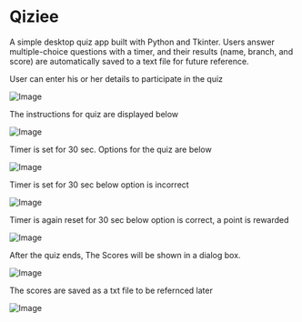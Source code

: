 # Qiziee
A simple desktop quiz app built with Python and Tkinter. Users answer multiple-choice questions with a timer, and their results (name, branch, and score) are automatically saved to a text file for future reference.

 User can enter his or her details to participate in the quiz 

 
![Image](https://github.com/user-attachments/assets/6318385e-c361-4eb4-b001-07e3d32db9f6)

The instructions for quiz are displayed below 


![Image](https://github.com/user-attachments/assets/11c72204-f8c7-4696-8979-8df406d96a54)

Timer is set for 30 sec. Options for the quiz are below


![Image](https://github.com/user-attachments/assets/1a042004-0552-47a7-ade3-624309672546)

Timer is set for 30 sec below option is incorrect 



![Image](https://github.com/user-attachments/assets/b4c75929-3cb3-406b-9970-76ea8a752ffc)

Timer is again reset for 30 sec below option is correct, a point is rewarded



![Image](https://github.com/user-attachments/assets/737d8d6d-fbab-455f-a6d2-26c16835f6e1)

After the quiz ends, The Scores will be shown in a dialog box.

![Image](https://github.com/user-attachments/assets/3b1756e1-b44e-448d-8527-7a98c2377f20)

The scores are saved as a txt file to be refernced later


![Image](https://github.com/user-attachments/assets/bf0959b3-f02c-421f-a45c-86b59516a075)









